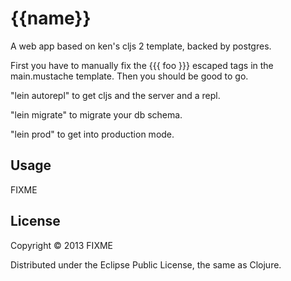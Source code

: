 # {{name}}

A web app based on ken's cljs 2 template, backed by postgres.

First you have to manually fix the \{\{\{ foo \}\}\} escaped tags in the main.mustache template. Then you should be good to go.

"lein autorepl" to get cljs and the server and a repl.

"lein migrate" to migrate your db schema.

"lein prod" to get into production mode.

## Usage

FIXME

## License

Copyright © 2013 FIXME

Distributed under the Eclipse Public License, the same as Clojure.
